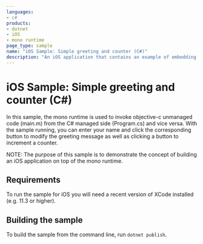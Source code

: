 ```yaml
---
languages:
- c#
products:
- dotnet
- iOS
- mono runtime
page_type: sample
name: "iOS Sample: Simple greeting and counter (C#)"
description: "An iOS application that contains an example of embedding the mono runtime to invoke unmanaged code with C#."
---
```


# iOS Sample: Simple greeting and counter (C#)

In this sample, the mono runtime is used to invoke objective-c unmanaged code (main.m) from the C# managed side (Program.cs) and vice versa. With the sample running, you can enter your name and click the corresponding button to modify the greeting message as well as clicking a button to increment a counter.

NOTE: The purpose of this sample is to demonstrate the concept of building an iOS application on top of the mono runtime.

## Requirements

To run the sample for iOS you will need a recent version of XCode installed (e.g. 11.3 or higher).

## Building the sample

To build the sample from the command line, run `dotnet publish`.
